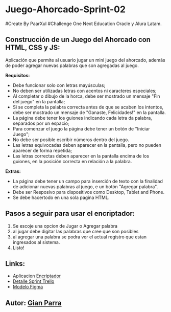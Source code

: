 # Juego-Ahorcado-Sprint-02
#Create By PaarXul 
#Challenge One Next Education Oracle y Alura Latam.

## Construcción de un Juego del Ahorcado con HTML, CSS y JS:

Aplicación que permite al usuario jugar un mini juego del ahorcado, además de poder agregar nuevas palabras que son agregadas al juego.

**Requisitos:**

* Debe funcionar solo con letras mayúsculas;
* No deben ser utilizadas letras con acentos ni caracteres especiales;
* Al completar o dibujo de la horca, debe ser mostrado un mensaje "Fin del juego" en la pantalla;
* Si se completa la palabra correcta antes de que se acaben los intentos, debe ser mostrado un mensaje de "Ganaste, Felicidades!" en la pantalla.
* La página debe tener los guiones indicando cada letra da palabra, separados por un espacio;
* Para comenzar el juego la página debe tener un botón de "Iniciar Juego";
* No debe ser posible escribir números dentro del juego.
* Las letras equivocadas deben aparecer en la pantalla, pero no pueden aparecer de forma repetida;
* Las letras correctas deben aparecer en la pantalla encima de los guiones, en la posición correcta en relación a la palabra.

**Extras:**
* La página debe tener un campo para inserción de texto con la finalidad de adicionar nuevas palabras al juego, e un botón "Agregar palabra".
* Debe ser Resposivo para dispositivos como Desktop, Tablet and Phone.
* Se debe hacertodo en una sola pagina HTML. 

## Pasos a seguir para usar el encriptador:

1. Se escoje una opcion de Jugar o Agregar palabra
2. al jugar debe digitar las palabras que cree que son posibles
3. al agregar una palabra se podra ver el actual registro que estan ingresados al sistema.
4. Listo!

## Links:
* Aplicacion [Encriptador](https://paarxul.github.io/Juego-Ahorcado-Sprint-02/)
* [Detalle Sprint Trello](https://trello.com/b/1OBI0dEV/ahorcado-challenge)
* [Modelo Figma](https://www.figma.com/file/kCsAB7eHc6xpoYByBQxNrb/Alura-Challenge---Desaf%C3%ADo-2---L%C3%B3gica?node-id=10%3A158)


## Autor: [Gian Parra](https://github.com/PaarXul/ "PaarXul")
